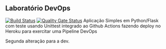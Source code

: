 ## Laboratório DevOps

[![Build Status](https://app.travis-ci.com/LuizMaso/devopslab.svg?branch=main)](https://app.travis-ci.com/LuizMaso/devopslab)
[![Quality Gate Status](https://sonarcloud.io/api/project_badges/measure?project=LuizMaso_devopslab&metric=alert_status)](https://sonarcloud.io/summary/new_code?id=LuizMaso_devopslab)
Aplicação Simples em Python/Flask com teste usando Unittest integrado ao Github Actions fazendo deploy no Heroku para exercitar uma Pipeline DevOps

Segunda alteração para a dev.
